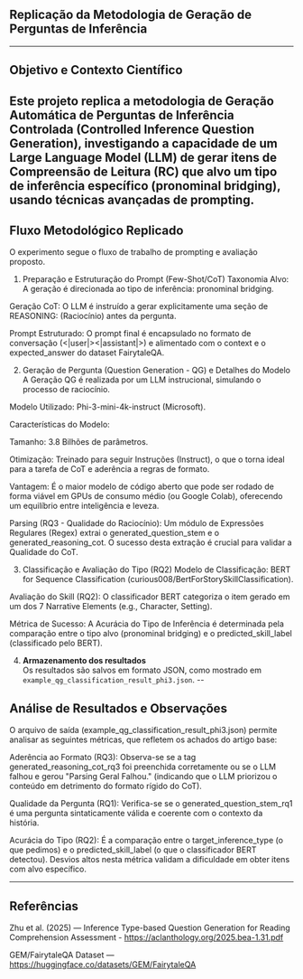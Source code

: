 ## Replicação da Metodologia de Geração de Perguntas de Inferência
---
## Objetivo e Contexto Científico
Este projeto replica a metodologia de Geração Automática de Perguntas de Inferência Controlada (Controlled Inference Question Generation), 
investigando a capacidade de um Large Language Model (LLM) de gerar itens de Compreensão de Leitura (RC) que alvo um tipo de inferência específico (pronominal bridging), usando técnicas avançadas de prompting.
---

## Fluxo Metodológico Replicado
O experimento segue o fluxo de trabalho de prompting e avaliação proposto.

1. Preparação e Estruturação do Prompt (Few-Shot/CoT)
Taxonomia Alvo: A geração é direcionada ao tipo de inferência: pronominal bridging.

Geração CoT: O LLM é instruído a gerar explicitamente uma seção de REASONING: (Raciocínio) antes da pergunta.

Prompt Estruturado: O prompt final é encapsulado no formato de conversação (<|user|><|assistant|>) e alimentado com o context e o expected_answer do dataset FairytaleQA.

2. Geração de Pergunta (Question Generation - QG) e Detalhes do Modelo
A Geração QG é realizada por um LLM instrucional, simulando o processo de raciocínio.

Modelo Utilizado: Phi-3-mini-4k-instruct (Microsoft).

Características do Modelo:

Tamanho: 3.8 Bilhões de parâmetros.

Otimização: Treinado para seguir Instruções (Instruct), o que o torna ideal para a tarefa de CoT e aderência a regras de formato.

Vantagem: É o maior modelo de código aberto que pode ser rodado de forma viável em GPUs de consumo médio (ou Google Colab), oferecendo um equilíbrio entre inteligência e leveza.

Parsing (RQ3 - Qualidade do Raciocínio): Um módulo de Expressões Regulares (Regex) extrai o generated_question_stem e o generated_reasoning_cot. O sucesso desta extração é crucial para validar a Qualidade do CoT.

3. Classificação e Avaliação do Tipo (RQ2)
Modelo de Classificação: BERT for Sequence Classification (curious008/BertForStorySkillClassification).

Avaliação do Skill (RQ2): O classificador BERT categoriza o item gerado em um dos 7 Narrative Elements (e.g., Character, Setting).

Métrica de Sucesso: A Acurácia do Tipo de Inferência é determinada pela comparação entre o tipo alvo (pronominal bridging) e o predicted_skill_label (classificado pelo BERT).

4. **Armazenamento dos resultados**  
Os resultados são salvos em formato JSON, como mostrado em `example_qg_classification_result_phi3.json`.
--
## Análise de Resultados e Observações
O arquivo de saída (example_qg_classification_result_phi3.json) permite analisar as seguintes métricas, que refletem os achados do artigo base:

Aderência ao Formato (RQ3): Observa-se se a tag generated_reasoning_cot_rq3 foi preenchida corretamente ou se o LLM falhou e gerou "Parsing Geral Falhou." (indicando que o LLM priorizou o conteúdo em detrimento do formato rígido do CoT).

Qualidade da Pergunta (RQ1): Verifica-se se o generated_question_stem_rq1 é uma pergunta sintaticamente válida e coerente com o contexto da história.

Acurácia do Tipo (RQ2): É a comparação entre o target_inference_type (o que pedimos) e o predicted_skill_label (o que o classificador BERT detectou). Desvios altos nesta métrica validam a dificuldade em obter itens com alvo específico.

---

## Referências

Zhu et al. (2025) — Inference Type-based Question Generation for Reading Comprehension Assessment - https://aclanthology.org/2025.bea-1.31.pdf

GEM/FairytaleQA Dataset — https://huggingface.co/datasets/GEM/FairytaleQA
